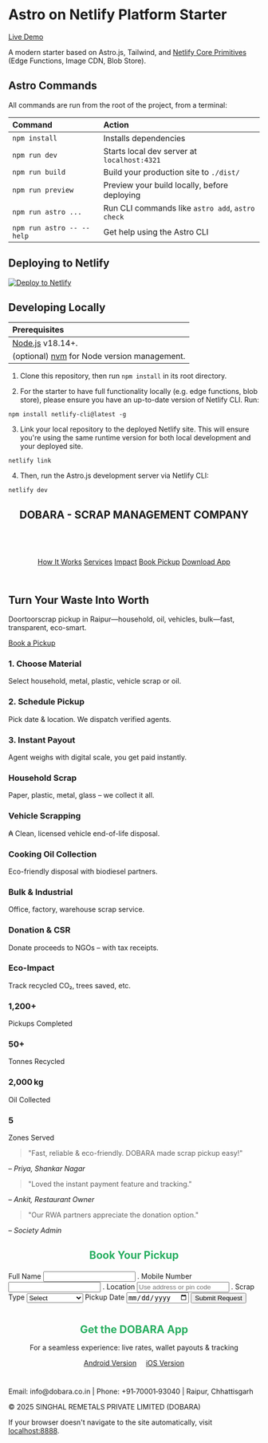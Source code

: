 # Astro on Netlify Platform Starter

[Live Demo](https://astro-platform-starter.netlify.app/)

A modern starter based on Astro.js, Tailwind, and [Netlify Core Primitives](https://docs.netlify.com/core/overview/#develop) (Edge Functions, Image CDN, Blob Store).

## Astro Commands

All commands are run from the root of the project, from a terminal:

| Command                   | Action                                           |
| :------------------------ | :----------------------------------------------- |
| `npm install`             | Installs dependencies                            |
| `npm run dev`             | Starts local dev server at `localhost:4321`      |
| `npm run build`           | Build your production site to `./dist/`          |
| `npm run preview`         | Preview your build locally, before deploying     |
| `npm run astro ...`       | Run CLI commands like `astro add`, `astro check` |
| `npm run astro -- --help` | Get help using the Astro CLI                     |

## Deploying to Netlify

[![Deploy to Netlify](https://www.netlify.com/img/deploy/button.svg)](https://app.netlify.com/start/deploy?repository=https://github.com/netlify-templates/astro-platform-starter)

## Developing Locally

| Prerequisites                                                                |
| :--------------------------------------------------------------------------- |
| [Node.js](https://nodejs.org/) v18.14+.                                      |
| (optional) [nvm](https://github.com/nvm-sh/nvm) for Node version management. |

1. Clone this repository, then run `npm install` in its root directory.

2. For the starter to have full functionality locally (e.g. edge functions, blob store), please ensure you have an up-to-date version of Netlify CLI. Run:

```
npm install netlify-cli@latest -g
```

3. Link your local repository to the deployed Netlify site. This will ensure you're using the same runtime version for both local development and your deployed site.

```
netlify link
```

4. Then, run the Astro.js development server via Netlify CLI:



```
netlify dev
```

<!DOCTYPE html>
<html lang="en">
<head>
  <meta charset="UTF-8" />
  <meta name="viewport" content="width=device-width,initial-scale=1.0" />
  <meta name="description" content="DOBARA – Scrap pickup & recycling in Raipur | Doorstep booking, instant payout" />
</head>
<body>
  <header>
        <nav>
     <H1 href1="#how">DOBARA - SCRAP MANAGEMENT COMPANY</H1>
             </nav> 
    </header>
  <BR>
    <header>
    <nav>
      <a href="#how">How It Works</a>
      <a href="#services">Services</a>
      <a href="#stats">Impact</a>
      <a href="#pickup">Book Pickup</a>
      <a href="#download" class="btn">Download App</a>
    </nav>
  </header>

  <!-- Hero Section -->
  <section class="hero container">
    <h1>Turn Your Waste Into Worth</h1>
    <p>Doortoorscrap pickup in Raipur—household, oil, vehicles, bulk—fast, transparent, eco-smart.</p>
    <a href="#pickup" class="btn">Book a Pickup</a>
  </section>

  <!-- How It Works -->
  <section id="how" class="features container">
    <div class="feature">
      <h3>1. Choose Material</h3>
      <p>Select household, metal, plastic, vehicle scrap or oil.</p>
    </div>
    <div class="feature">
      <h3>2. Schedule Pickup</h3>
      <p>Pick date & location. We dispatch verified agents.</p>
    </div>
    <div class="feature">
      <h3>3. Instant Payout</h3>
      <p>Agent weighs with digital scale, you get paid instantly.</p>
    </div>
  </section>

  <!-- Services Section -->
  <section id="services" class="services container">
    <div class="service-card">
      <h3>Household Scrap</h3>
      <p>Paper, plastic, metal, glass – we collect it all.</p>
    </div>
    <div class="service-card">
      <h3>Vehicle Scrapping</h3>
      <p>₳ Clean, licensed vehicle end-of-life disposal.</p>
    </div>
    <div class="service-card">
      <h3>Cooking Oil Collection</h3>
      <p>Eco-friendly disposal with biodiesel partners.</p>
    </div>
    <div class="service-card">
      <h3>Bulk & Industrial</h3>
      <p>Office, factory, warehouse scrap service.</p>
    </div>
    <div class="service-card">
      <h3>Donation & CSR</h3>
      <p>Donate proceeds to NGOs – with tax receipts.</p>
    </div>
    <div class="service-card">
      <h3>Eco-Impact</h3>
      <p>Track recycled CO₂, trees saved, etc.</p>
    </div>
  </section>

  <!-- Impact Stats -->
  <section id="stats" class="stats container">
    <div class="stat-card">
      <h3>1,200+</h3>
      <p>Pickups Completed</p>
    </div>
    <div class="stat-card">
      <h3>50+</h3>
      <p>Tonnes Recycled</p>
    </div>
    <div class="stat-card">
      <h3>2,000 kg</h3>
      <p>Oil Collected</p>
    </div>
    <div class="stat-card">
      <h3>5</h3>
      <p>Zones Served</p>
    </div>
  </section>

  <!-- Testimonials -->
  <section class="testimonials container">
    <div class="testimonial">
      <blockquote>"Fast, reliable & eco-friendly. DOBARA made scrap pickup easy!"</blockquote>
      <cite>– Priya, Shankar Nagar</cite>
    </div>
    <div class="testimonial">
      <blockquote>"Loved the instant payment feature and tracking."</blockquote>
      <cite>– Ankit, Restaurant Owner</cite>
    </div>
    <div class="testimonial">
      <blockquote>"Our RWA partners appreciate the donation option."</blockquote>
      <cite>– Society Admin</cite>
    </div>
  </section>

  <!-- Pickup Form Section -->
  <section id="pickup" class="container">
    <h2 style="color:#27ae60; text-align:center; margin-bottom:20px;">Book Your Pickup</h2>
    <form class="pickup-form" onsubmit="handleSubmit(event)">
      <label for="name">Full Name</label>
      <input id="name" name="name" type="text" required />
      .
      <label for="mobile">Mobile Number</label>
      <input id="mobile" name="mobile" type="tel" pattern="[0-9]{10}" required />
      .
      <label for="location">Location</label>
      <input id="location" name="location" type="text" placeholder="Use address or pin code" required />
      .
      <label for="scrap">Scrap Type</label>
      <select id="scrap" name="scrap" required>
      .
        <option value="">Select</option>
        <option>Household</option><option>Metal/Industrial</option>
        <option>Vehicle</option><option>Cooking Oil</option>
      </select>
      <label for="schedule">Pickup Date</label>
      <input id="schedule" name="schedule" type="date" required />
      <button type="submit" class="btn">Submit Request</button>
    </form>
  </section>

  <!-- App Download Section -->
  <section id="download" class="container" style="text-align:center; margin:40px 0;">
    <h2 style="color:#27ae60; margin-bottom:15px;">Get the DOBARA App</h2>
    <p>For a seamless experience: live rates, wallet payouts & tracking</p>
    <a href="#" class="btn">Android Version</a>
    <a href="#" class="btn" style="margin-left:15px;">iOS Version</a>
  </section>

  <!-- Footer -->
  <footer>
    <p>Email: info@dobara.co.in | Phone: +91‑70001‑93040 | Raipur, Chhattisgarh</p>
    <p>&copy; 2025 SINGHAL REMETALS PRIVATE LIMITED (DOBARA)</p>
  </footer>
</body>
</html>


If your browser doesn't navigate to the site automatically, visit [localhost:8888](http://localhost:8888).
